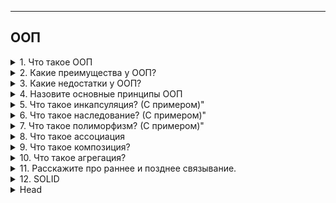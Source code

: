 
---

## ООП 

<details>
        <summary> 1. Что такое ООП</summary>

**ООП** (объектно-ориентированное программирование) — это парадигма программирования, 
основанная на использовании объектов, которые объединяют данные и методы для их обработки. 

Основные принципы: **инкапсуляция**, **наследование**, **полиморфизм** и **абстракция**.

```text

***** из методички *****
"ООП" - методология программирования, основанная на представлении программы в виде совокупности объектов, 
каждый из которых является экземпляром определенного класса, а классы образуют иерархию наследования.

Согласно парадигме ООП программа состоит из объектов, обменивающихся сообщениями. Объекты могут обладать состоянием, 
единственный способ изменить состояние объекта - передать ему сообщение,  в ответ на которое, 
объект может изменить собственное состояние.

Класс — это описание еще не созданного объекта, как бы общий шаблон, состоящий из полей, методов и конструктора, 
а объект – экземпляр класса, созданный на основе этого описания."
```
</details>



<details>
        <summary>2. Какие преимущества у ООП?</summary>

> **Читаемость** – код структурирован, легче понимать назначения функций.
> 
> **Быстрая разработка** – удобное создание и использование объектов.
> 
> **Масштабируемость** – проще реализовать сложный функционал.
> 
> **Минимизация дублирования** – повторяющийся код выносится в классы.

```text
***** из методички *****
 * Легко читается - не нужно выискивать в коде функции и выяснять, за что они отвечают
 * Быстро пишется - можно быстро создать сущности, с которыми должна работать программа.
 * Простота реализации большого функционала - т.к. на написание кода уходит меньше времени, 
можно гораздо быстрее создать приложение с множеством возможностей
 * Меньше повторений кода - не нужно писать однотипные функции для разных сущностей
```
</details>



<details>
        <summary>3. Какие недостатки у ООП?</summary>

> **Повышенное потребление ресурсов** – дополнительные абстракции снижают производительность.
> 
> **Сложность освоения** – требует больше времени на изучение.
> 
> **Избыточность кода** – из-за классов и объектов программа может становиться громоздкой.
> 

```text
***** из методички *****
* Меньше повторений кода - не нужно писать однотипные функции для разных сущностей
* Снижает производительность - многие вещи технически реализованы иначе, поэтому они используют больше ресурсов.
* Сложно начать - парадигма ООП сложнее функционального программирования, поэтому на старт уходит больше времени
```
</details>



<details>
        <summary>4. Назовите основные принципы ООП</summary>

> **Инкапсуляция** – скрытие деталей реализации и управление доступом.
>
> **Наследование** – создание новых классов на основе существующих.
>
> **Полиморфизм** – единый интерфейс для разных типов объектов.
>
> **Абстракция** – выделение ключевых характеристик и скрытие несущественных деталей.
> 

```text
***** из методички *****
Инкапсуляция
Наследование 
Полиморфизм
```
</details>



<details>
        <summary>5. Что такое инкапсуляция? (С примером)"</summary>

**Инкапсуляция** – объединение данных и методов, работающих с ними, в одном объекте, 
что защищает их от внешнего вмешательства и ошибок. 

Это позволяет изменять внутренности класса 
без влияния на его использование снаружи.

```text
***** из методички *****
Свойство системы, которое объединяет данные и методы, манипулирующие этими данными, 
а также защищает и то, и другое от внешнего вмешательства или неправильного использования. 

Инкапсуляция - это объединение данных и методов работы с этими данными в одной упаковке («капсуле»). 

Чтобы малейшее изменение в классе не влекло за собой изменение внешнего поведения класса
```
</details>



<details>
        <summary>6. Что такое наследование? (С примером)"</summary>

Наследование – возможность создания нового класса на основе существующего, 
при этом новый класс может наследовать его свойства и методы, расширяя или изменяя их.


```text
***** из методички *****
Свойство системы, которое позволяет описать новый класс 
на основе уже существующего с частично или полностью заимствованной функциональностью.
```
</details>



<details>
        <summary>7. Что такое полиморфизм? (С примером)"</summary>

**Полиморфизм** – способность использовать объекты с одинаковым интерфейсом, 
не зная их точного типа и внутренней структуры. Это упрощает код, 
позволяя выполнять одинаковые действия с разными объектами. 

**Полиморфизм** бывает:

* **Динамическим** (_переопределение_) – поведение объектов меняется в зависимости от их типа.
* **Статическим** (_перегрузка_) – одна функция работает с разными типами данных.
Он позволяет изменять поведение объектов, даже если они обращаются через общий интерфейс.
* 
```text
***** из методички *****
"Полиморфизм – это свойство системы использовать объекты с одинаковым интерфейсом 
без информации о типе и внутренней структуре объекта.

Преимуществом полиморфизма является то, что он помогает снижать сложность программ, 
разрешая использование одного и того же интерфейса для задания единого набора действий. 
Выбор же конкретного действия, в зависимости от ситуации, возлагается на компилятор языка программирования. 
Отсюда следует ключевая особенность полиморфизма - использование объекта производного класса, 
вместо объекта базового (потомки могут изменять родительское поведение, даже если обращение к ним 
будет производиться по ссылке родительского типа).

Полиморфизм бывает динамическим (переопределение) и статическим (перегрузка).

Полиморфная переменная, это переменная, которая может принимать значения разных типов, 
а полиморфная функция, это функция у которой хотя бы один аргумент является полиморфной переменной. 

Выделяют два вида полиморфных функций:

* ad hoc, функция ведет себя по разному для разных типов аргументов 
(например, функция draw() — рисует по разному фигуры разных типов);

* параметрический, функция ведет себя одинаково для аргументов разных типов 
(например, функция add() — одинаково кладет в контейнер элементы разных типов)."
```
</details>



<details>
        <summary>8. Что такое ассоциация</summary>

**Ассоциация** – это связь между объектами двух классов, позволяющая им взаимодействовать друг с другом. 
Объекты могут ссылаться друг на друга, но при этом остаются независимыми.

Разновидности ассоциации:

**Агрегация** – слабая связь, где один объект может существовать без другого (_например, команда и игрок_).
**Композиция** – сильная связь, где один объект не может существовать без другого (_например, дом и комнаты_).

```text
***** из методички *****
Есть два типа связи между объектами: ассоциация, которая делится на композицию и агрегацию, и наследование.
Ассоциация - обозначает связь между объектами. Например, игрок играет в определенной команде.

Ассоциация означает, что объекты двух классов могут ссылаться один на другой, 
иметь некоторую связь между друг другом. Например Менеджер может выписать Счет. 
Соответственно возникает ассоциация между Менеджером и Счетом. 
Еще пример — Преподаватель и Студент — т.е. какой-то Студент учится у какого-то Преподавателя. 
Ассоциация и есть описание связи между двумя объектами. Студент учится у Преподавателя. 
Идея достаточно простая — два объекта могут быть связаны между собой и это надо как-то описать.

http://java-course.ru/begin/relations/
```
    [ссылка](http://java-course.ru/begin/relations/")
</details>



<details>
        <summary>9. Что такое композиция?</summary>

**Композиция** – это жесткая связь между объектами, где один объект является неотъемлемой частью другого 
и не может существовать отдельно.

Главные характеристики:

* Зависимость жизненного цикла: при удалении главного объекта удаляется и зависимый.
* Полное управление: главный объект создает и контролирует подчиненный.

Пример: автомобиль и его двигатель – двигатель принадлежит конкретному автомобилю и уничтожается вместе с ним.

```text
***** из методички *****
Композиция — еще более «жесткое отношение, когда объект не только является частью другого объекта, 
но и вообще не может принадлежат еще кому-то. Например Машина и Двигатель. 
Хотя двигатель может быть и без машины, но он вряд ли сможет быть в двух или трех машинах одновременно. 
В отличии от студента, который может входить и в другие группы тоже. 

Например, в класс автомобиля содержит объект класса электрического двигателя:"
"public class ElectricEngine{ }
 
public class Car {
    ElectricEngine engine;
    public Car()
    {
        engine = new ElectricEngine();
    }
}"
При этом класс автомобиля полностью управляет жизненным циклом объекта двигателя. 
При уничтожении объекта автомобиля в области памяти вместе с ним будет уничтожен и объект двигателя. 
И в этом плане объект автомобиля является главным, а объект двигателя - зависимой.
```
</details>



<details>
        <summary>10. Что такое агрегация?</summary>

**Агрегация** – это слабая связь между объектами, где один объект может существовать независимо от другого.

Главные особенности:

* Отношение "имеет" (_HAS-A_), но без жесткой зависимости.
* Зависимый объект может принадлежать нескольким владельцам или существовать отдельно.

Пример: университет и студенты – студент может учиться в университете, но остается самостоятельной сущностью.

```text
***** из методички *****
Агрегация определяет отношение HAS A, но связь слабее чем в композиции, т.к. обьекты равноправны.
```
</details>



<details>
        <summary>11. Расскажите про раннее и позднее связывание.</summary>

**Раннее и позднее связывание** относятся к моменту, когда устанавливается связь 
между вызовом метода и его реализацией.

* **Раннее связывание** (_early binding_) – происходит на этапе `компиляции`. Метод известен компилятору, и связь с ним устанавливается заранее. Применяется для статических, приватных и финальных методов, а также перегрузок.
* **Позднее связывание** (_late binding_) – устанавливается во время `выполнения` программы. 
Компилятор не может заранее определить, какой метод будет вызван. 
Это используется для переопределенных методов, а также через рефлексию.

При раннем связывании используется тип переменной, а при позднем — конкретный объект.

```text
***** из методички *****
Связывание есть наличие связи между вызываемым методом программы и написанным кодом.

Ранее связывание
Если метод известен компилятору, то происходит ранее связывание на этапе компиляции (early binding), 
также называют статическим связыванием.

Позднее связывание (late binding) - вызов метода возможен только во время выполнения, 
т.к. у компилятора нет информации, чтобы проверить корректность такого вызова. 
В java это возможно при помощи рефлексии.

Статическое связывание используется для final, перегруженных, приватных, статических методов, 
в то время как динамическое связывание используется для разрешения переопределенных методов. 
Все абстрактные методы разрешаются при помощи динамического связывания.

В случае статического связывания используются не конкретные объекты, а информация о типе, 
то есть используется тип ссылочной переменной. 
С другой стороны, при динамическом связывании для нахождения нужного метода используется конкретный объект.
```
</details>



<details>
        <summary>12. SOLID</summary>

> **SOLID** – акроним, представляющий пять принципов объектно-ориентированного проектирования:
>
> * **S (Single Responsibility Principle)** – принцип единственной ответственности: класс должен решать 
только одну задачу, что облегчает модификацию и тестирование.
> 
> * **O (Open/Closed Principle)** – принцип открытости/закрытости: классы должны быть открыты 
для расширения, но закрыты для модификации.
> 
> * **L (Liskov Substitution Principle)** – принцип подстановки Барбары Лисков: объекты наследников 
должны заменять объекты базового класса без изменения поведения программы.
> * **I (Interface Segregation Principle)** – принцип разделения интерфейса: лучше использовать 
несколько специализированных интерфейсов, чем один универсальный.
> 
> * **D (Dependency Inversion Principle)** – принцип инверсии зависимостей: модули должны зависеть 
от абстракций, а не от конкретных реализаций.
> 

Эти принципы помогают создавать гибкий, расширяемый и легко поддерживаемый код.

```text
***** из методички *****
SOLID — это акроним, образованный из заглавных букв первых пяти принципов ООП и проектирования. 

S(Single Responsibility Principle) - принцип единственной ответственности - каждый класс выполняет лишь одну 
задачу. 
Легкая модификация в будущем, простое тестирование, класс не имеет зависимостей на другие классы.

O(Open Closed Principle) - принцип открытости/закрытости - программные сущности открыты для расширения 
и закрыты для модификации.
Чтобы не сломать логику в классе-родителе, мы унаследуемся от него и реализуем что-то своё, 
и используем свой класс.

L(Liskov’s Substitution Principle) - принцип подстановки барбары лисков -  объекты в программе 
можно заменить их наследниками без изменения свойств программы.

I(Interface Segregation Principle) - принцип разделения интерфейса - много специализированных 
интерфейсов лучше, чем один общий

D(Dependency Inversion Principle) - принцип инверсии зависимостей - зависимость на абстракциях. 
Модули верхних уровней не должны зависеть от модулей нижних уровней. Оба типа модулей должны 
зависеть от абстракций.
Абстракции не должны зависеть от деталей. Детали должны зависеть от абстракций.

Использование: Создание интерфейсов и их реализаций. Пример: терминал оплаты(абстракция) 
и разные карты оплаты.
```
</details>













<details>
        <summary>Head</summary>

```text
***** из методички *****
```
</details>

